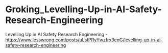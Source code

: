 # Groking_Levelling-Up-in-AI-Safety-Research-Engineering
Levelling Up in AI Safety Research Engineering - https://www.lesswrong.com/posts/uLstPRyYwzfrx3enG/levelling-up-in-ai-safety-research-engineering
